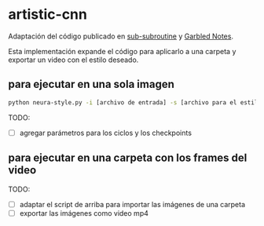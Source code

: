 # artistic-cnn

Adaptación del código publicado en [sub-subroutine](http://www.subsubroutine.com/sub-subroutine/2016/11/12/painting-like-van-gogh-with-convolutional-neural-networks) y [Garbled Notes](http://www.chioka.in/tensorflow-implementation-neural-algorithm-of-artistic-style).

Esta implementación expande el código para aplicarlo a una carpeta y exportar un video con el estilo deseado.

## para ejecutar en una sola imagen

```bash
python neura-style.py -i [archivo de entrada] -s [archivo para el estilo] -m [ruta al modelo] -o [carpeta de destino]
```

TODO:

- [ ] agregar parámetros para los ciclos y los checkpoints

## para ejecutar en una carpeta con los frames del video

TODO:

- [ ] adaptar el script de arriba para importar las imágenes de una carpeta
- [ ] exportar las imágenes como video mp4
